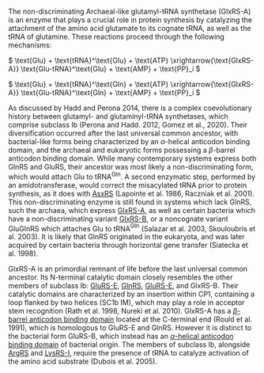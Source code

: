 
The non-discriminating Archaeal-like glutamyl-tRNA synthetase (GlxRS-A) is an enzyme that plays a crucial role in protein synthesis by catalyzing the attachment of the amino acid glutamate to its cognate tRNA, as well as the tRNA of glutamine. These reactions proceed through the following mechanisms:




$ \text{Glu} + \text{tRNA}^\text{Glu} + \text{ATP} \xrightarrow{\text{GlxRS-A}} \text{Glu-tRNA}^\text{Glu} + \text{AMP} + \text{PP}_i  $


$ \text{Glu} + \text{tRNA}^\text{Gln} + \text{ATP} \xrightarrow{\text{GlxRS-A}} \text{Glu-tRNA}^\text{Gln} + \text{AMP} + \text{PP}_i  $



As discussed by Hadd and Perona 2014, there is a complex coevolutionary history between glutamyl- and glutaminyl-tRNA synthetases, which comprise subclass Ib (Perona and Hadd. 2012, Gomez et al., 2020). 
Their diversification occurred after the last universal common ancestor, with bacterial-like forms being characterized by an $\alpha$-helical anticodon binding domain, and the archaeal and eukaryotic forms possessing a $\beta$-barrel anticodon binding domain.
While many contemporary systems express both GlnRS and GluRS, their ancestor was most likely a non-discriminating form, which would attach Glu to tRNA$^\text{Gln}$.
A second enzymatic step, performed by an amidotransferase, would correct the misacylated tRNA prior to protein synthesis, as it does with [AsxRS](/class2/asp2/)  (Lapointe et al. 1986, Raczniak et al. 2001).
This non-discriminating enzyme is still found in systems which lack GlnRS, such the archaea, which express [GlxRS-A](/class1/glu2/), as well as certain bacteria which have a non-discriminating variant [GlxRS-B](/class1/glu1/),  or a noncognate variant GluGlnRS which attaches Glu to tRNA$^\text{Gln}$ (Salazar et al. 2003, Skouloubris et al. 2003).
It is likely that GlnRS originated in the eukaryota, and was later acquired by certain bacteria through horizontal gene transfer (Siatecka et al. 1998). 




GlxRS-A is an primordial remnant of life before the last universal common ancestor. 
Its N-terminal catalytic domain closely resembles the other members of subclass Ib: [GluRS-E](/class1/gln/), [GlnRS](/class1/glu1/), [GluRS-E](/class1/glu3/),  and GlxRS-B.
Their catalytic domains are characterized by an insertion within CP1, containing a loop flanked by two helices (SC1b IM), which 
may play a role in acceptor stem recognition  (Rath et al. 1998, Nureki et al. 2010).
GlxRS-A has a [$\beta$-barrel anticodon binding domain](/superfamily/class1/Anticodon_binding_domain_EQ) located at the C-terminal end (Rould et al. 1991), which is homologous to GluRS-E and GlnRS.
However it is distinct to the bacterial form GluRS-B, which instead has an [$\alpha$-helical anticodon binding domain](/superfamily/class1/Anticodon_binding_domain_EK) of bacterial origin. 
The members of subclass Ib, alongside [ArgRS](/class1/arg/) and  [LysRS-I](/class1/lys/), require the presence of tRNA to catalyze activation of the amino acid substrate (Dubois et al. 2005).



